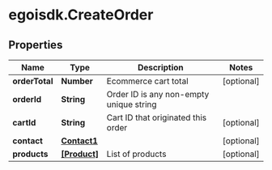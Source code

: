 # egoisdk.CreateOrder

## Properties

Name | Type | Description | Notes
------------ | ------------- | ------------- | -------------
**orderTotal** | **Number** | Ecommerce cart total | [optional] 
**orderId** | **String** | Order ID is any non-empty unique string | 
**cartId** | **String** | Cart ID that originated this order | [optional] 
**contact** | [**Contact1**](Contact1.md) |  | [optional] 
**products** | [**[Product]**](Product.md) | List of products | [optional] 


